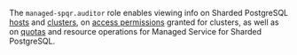 The `managed-spqr.auditor` role enables viewing info on Sharded PostgreSQL [hosts](../../managed-spqr/concepts/index.md) and [clusters](../../managed-spqr/concepts/index.md), on [access permissions](../../iam/concepts/access-control/index.md) granted for clusters, as well as on [quotas](../../managed-spqr/concepts/index.md) and resource operations for Managed Service for Sharded PostgreSQL.
